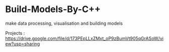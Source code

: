 # Build-Models-By-C++
make data processing, visualisation and building models 

Projects : https://drive.google.com/file/d/173PEpLLxZMxt_oP9zBumVt905qGrASoW/view?usp=sharing
